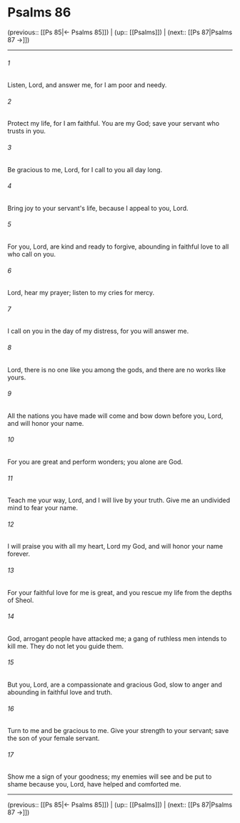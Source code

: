 # Psalms 86

(previous:: [[Ps 85|← Psalms 85]]) | (up:: [[Psalms]]) | (next:: [[Ps 87|Psalms 87 →]])

***


###### 1 
Listen, Lord, and answer me, for I am poor and needy. 

###### 2 
Protect my life, for I am faithful. You are my God; save your servant who trusts in you. 

###### 3 
Be gracious to me, Lord, for I call to you all day long. 

###### 4 
Bring joy to your servant's life, because I appeal to you, Lord. 

###### 5 
For you, Lord, are kind and ready to forgive, abounding in faithful love to all who call on you. 

###### 6 
Lord, hear my prayer; listen to my cries for mercy. 

###### 7 
I call on you in the day of my distress, for you will answer me. 

###### 8 
Lord, there is no one like you among the gods, and there are no works like yours. 

###### 9 
All the nations you have made will come and bow down before you, Lord, and will honor your name. 

###### 10 
For you are great and perform wonders; you alone are God. 

###### 11 
Teach me your way, Lord, and I will live by your truth. Give me an undivided mind to fear your name. 

###### 12 
I will praise you with all my heart, Lord my God, and will honor your name forever. 

###### 13 
For your faithful love for me is great, and you rescue my life from the depths of Sheol. 

###### 14 
God, arrogant people have attacked me; a gang of ruthless men intends to kill me. They do not let you guide them. 

###### 15 
But you, Lord, are a compassionate and gracious God, slow to anger and abounding in faithful love and truth. 

###### 16 
Turn to me and be gracious to me. Give your strength to your servant; save the son of your female servant. 

###### 17 
Show me a sign of your goodness; my enemies will see and be put to shame because you, Lord, have helped and comforted me.

***

(previous:: [[Ps 85|← Psalms 85]]) | (up:: [[Psalms]]) | (next:: [[Ps 87|Psalms 87 →]])
